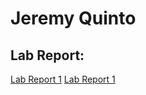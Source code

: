 # Jeremy Quinto

## Lab Report:
[Lab Report 1](lab-report-1-week-2.html)
[Lab Report 1](https://jpquinto.github.io/cse15l-lab-reports/lab-report-1-week-2.html)
